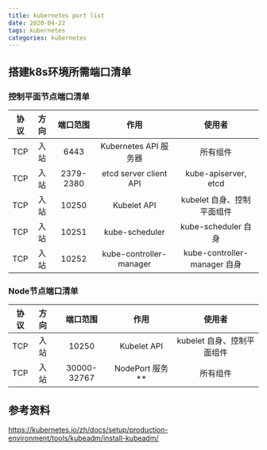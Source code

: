 ```yaml
---
title: kubernetes port list
date: 2020-04-22
tags: kubernetes
categories:	kubernetes
---
```


## 搭建k8s环境所需端口清单

### 控制平面节点端口清单

| 协议 | 方向 | 端口范围  |          作用           |            使用者            |
| :--: | :--: | :-------: | :---------------------: | :--------------------------: |
| TCP  | 入站 |   6443    |  Kubernetes API 服务器  |           所有组件           |
| TCP  | 入站 | 2379-2380 | etcd server client API  |     kube-apiserver, etcd     |
| TCP  | 入站 |   10250   |       Kubelet API       |  kubelet 自身、控制平面组件  |
| TCP  | 入站 |   10251   |     kube-scheduler      |     kube-scheduler 自身      |
| TCP  | 入站 |   10252   | kube-controller-manager | kube-controller-manager 自身 |

### Node节点端口清单

| 协议 | 方向 |  端口范围   |      作用       |           使用者           |
| :--: | :--: | :---------: | :-------------: | :------------------------: |
| TCP  | 入站 |    10250    |   Kubelet API   | kubelet 自身、控制平面组件 |
| TCP  | 入站 | 30000-32767 | NodePort 服务** |          所有组件          |

## 参考资料

 https://kubernetes.io/zh/docs/setup/production-environment/tools/kubeadm/install-kubeadm/ 